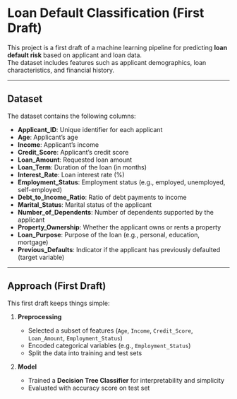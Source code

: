 # Loan Default Classification (First Draft)

This project is a first draft of a machine learning pipeline for predicting **loan default risk** based on applicant and loan data.  
The dataset includes features such as applicant demographics, loan characteristics, and financial history.

---

## Dataset

The dataset contains the following columns:

- **Applicant_ID**: Unique identifier for each applicant  
- **Age**: Applicant’s age  
- **Income**: Applicant’s income  
- **Credit_Score**: Applicant’s credit score  
- **Loan_Amount**: Requested loan amount  
- **Loan_Term**: Duration of the loan (in months)  
- **Interest_Rate**: Loan interest rate (%)  
- **Employment_Status**: Employment status (e.g., employed, unemployed, self-employed)  
- **Debt_to_Income_Ratio**: Ratio of debt payments to income  
- **Marital_Status**: Marital status of the applicant  
- **Number_of_Dependents**: Number of dependents supported by the applicant  
- **Property_Ownership**: Whether the applicant owns or rents a property  
- **Loan_Purpose**: Purpose of the loan (e.g., personal, education, mortgage)  
- **Previous_Defaults**: Indicator if the applicant has previously defaulted (target variable)

---

## Approach (First Draft)

This first draft keeps things simple:

1. **Preprocessing**
   - Selected a subset of features (`Age`, `Income`, `Credit_Score`, `Loan_Amount`, `Employment_Status`)  
   - Encoded categorical variables (e.g., `Employment_Status`)  
   - Split the data into training and test sets  

2. **Model**
   - Trained a **Decision Tree Classifier** for interpretability and simplicity  
   - Evaluated with accuracy score on test set  


